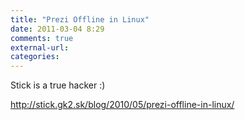 ```yaml
---
title: "Prezi Offline in Linux"
date: 2011-03-04 8:29
comments: true
external-url:
categories:
---
```

Stick is a true hacker :)

<http://stick.gk2.sk/blog/2010/05/prezi-offline-in-linux/>
